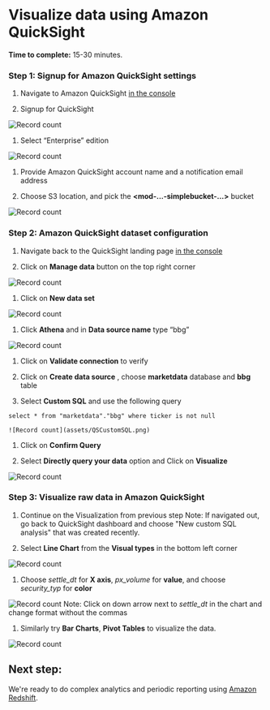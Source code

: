 # Visualize data using Amazon QuickSight

**Time to complete:** 15-30 minutes.

### Step 1: Signup for Amazon QuickSight settings

1. Navigate to Amazon QuickSight [in the console](https://quicksight.aws.amazon.com/)

1. Signup for QuickSight

  ![Record count](assets/QSSignupScreen.png)

1. Select “Enterprise” edition

  ![Record count](assets/QSSignupEdition.png)

1. Provide Amazon QuickSight account name and a notification email address

1. Choose S3 location, and pick the **&lt;mod-...-simplebucket-...&gt;** bucket

  ![Record count](assets/QSS3Selection.png)


### Step 2: Amazon QuickSight dataset configuration

1. Navigate back to the QuickSight landing page [in the console](https://quicksight.aws.amazon.com/)

1. Click on **Manage data** button on the top right corner

  ![Record count](assets/QSManageDataset.png)

1. Click on **New data set**

  ![Record count](assets/QSNewDataset.png)

1. Click **Athena** and in **Data source name** type “bbg”

  ![Record count](assets/QSAthenaConnection.png)

1. Click on **Validate connection** to verify

1. Click on **Create data source** , choose **marketdata** database and **bbg** table

1. Select **Custom SQL** and use the following query
  ```
  select * from "marketdata"."bbg" where ticker is not null
  ```

    ![Record count](assets/QSCustomSQL.png)

1. Click on **Confirm Query**

1. Select **Directly query your data** option and Click on **Visualize**

  ![Record count](assets/QSVisualizeSelection.png)

### Step 3: Visualize raw data in Amazon QuickSight

1. Continue on the Visualization from previous step
Note: If navigated out, go back to QuickSight dashboard and choose "New custom SQL analysis" that was created recently.

1. Select **Line Chart** from the **Visual types** in the bottom left corner

  ![Record count](assets/QSSelectLineChart.png)

1. Choose _settle_dt_ for **X axis**, _px_volume_ for **value**, and choose _security_typ_ for **color**

  ![Record count](assets/QSLineChart.png)
Note: Click on down arrow next to *settle_dt* in the chart and change format without the commas

1. Similarly try **Bar Charts**, **Pivot Tables** to visualize the data.

  ![Record count](assets/QSLineBarPivotTable.png)

## Next step:

We're ready to do complex analytics and periodic reporting using [Amazon Redshift](../4_AmazonRedshift).
